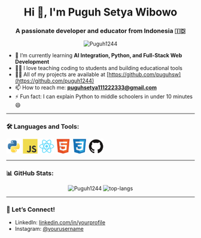 <h1 align="center">Hi 👋, I'm Puguh Setya Wibowo</h1>
<h3 align="center">A passionate developer and educator from Indonesia 🇮🇩</h3>

<p align="center">
  <img src="https://komarev.com/ghpvc/?username=puguhsw&label=Profile%20views&color=0e75b6&style=flat" alt="Puguh1244" />
</p>

- 🌱 I’m currently learning **AI Integration, Python, and Full-Stack Web Development**
- 👨‍🏫 I love teaching coding to students and building educational tools
- 👨‍💻 All of my projects are available at [https://github.com/puguhsw](https://github.com/puguh1244)
- 📫 How to reach me: **puguhsetya111222333@gmail.com**
- ⚡ Fun fact: I can explain Python to middle schoolers in under 10 minutes 😄

---

### 🛠️ Languages and Tools:
<p align="left">
  <img src="https://raw.githubusercontent.com/devicons/devicon/master/icons/python/python-original.svg" alt="python" width="40" height="40"/>
  <img src="https://raw.githubusercontent.com/devicons/devicon/master/icons/javascript/javascript-original.svg" alt="javascript" width="40" height="40"/>
  <img src="https://raw.githubusercontent.com/devicons/devicon/master/icons/react/react-original.svg" alt="react" width="40" height="40"/>
  <img src="https://raw.githubusercontent.com/devicons/devicon/master/icons/html5/html5-original.svg" alt="html5" width="40" height="40"/>
  <img src="https://raw.githubusercontent.com/devicons/devicon/master/icons/css3/css3-original.svg" alt="css3" width="40" height="40"/>
  <img src="https://raw.githubusercontent.com/devicons/devicon/master/icons/github/github-original.svg" alt="github" width="40" height="40"/>
</p>

---

### 📊 GitHub Stats:
<p align="center">
  <img src="https://github-readme-stats.vercel.app/api?username=Puguh1244&show_icons=true&locale=en" alt="Puguh1244" />
  <img src="https://github-readme-stats.vercel.app/api/top-langs?username=Puguh1244&show_icons=true&locale=en&layout=compact" alt="top-langs" />
</p>

---

### 🤝 Let’s Connect!
- LinkedIn: [linkedin.com/in/yourprofile](https://linkedin.com/in/puguhsw1244)
- Instagram: [@yourusername](https://instagram.com/psw1244_)

